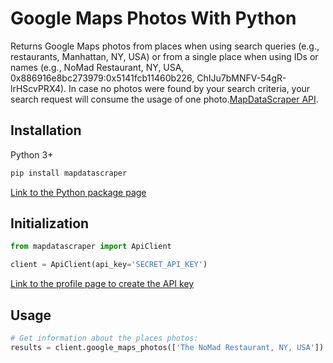 # Google Maps Photos With Python

Returns Google Maps photos from places when using search queries (e.g., restaurants, Manhattan, NY, USA) or from a single place when using IDs or names (e.g., NoMad Restaurant, NY, USA, 0x886916e8bc273979:0x5141fcb11460b226, ChIJu7bMNFV-54gR-lrHScvPRX4).
In case no photos were found by your search criteria, your search request will consume the usage of one photo.[MapDataScraper API](https://app.mapdatascraper.cloud/api-docs#tag/Google/paths/~1maps~1photos-v3/get).

## Installation

Python 3+
```bash
pip install mapdatascraper
```

[Link to the Python package page](https://pypi.org/project/mapdatascraper/)

## Initialization
```python
from mapdatascraper import ApiClient

client = ApiClient(api_key='SECRET_API_KEY')
```
[Link to the profile page to create the API key](https://app.mapdatascraper.com/profile)

## Usage

```python
# Get information about the places photos:
results = client.google_maps_photos(['The NoMad Restaurant, NY, USA'])
```
